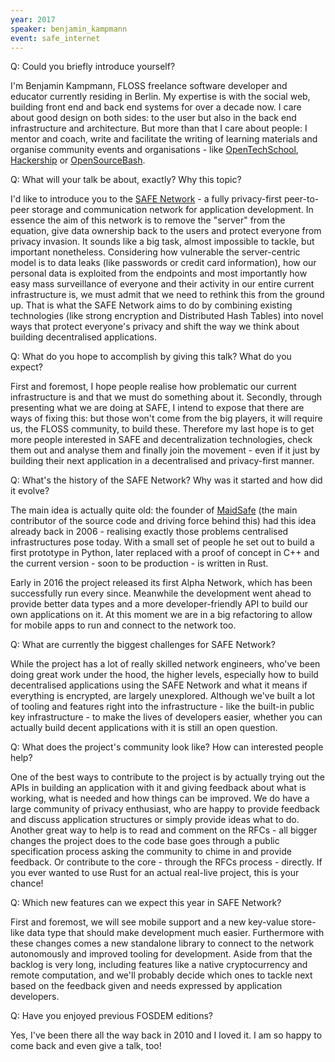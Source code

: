 ```yaml
---
year: 2017
speaker: benjamin_kampmann 
event: safe_internet
---
```


Q: Could you briefly introduce yourself?

I'm Benjamin Kampmann, FLOSS freelance software developer and educator currently residing in Berlin. My expertise is with the social web, building front end and back end systems for over a decade now. I care about good design on both sides: to the user but also in the back end infrastructure and architecture. But more than that I care about people: I mentor and coach, write and facilitate the writing of learning materials and organise community events and organisations - like [OpenTechSchool](http://www.opentechschool.org/), [Hackership](http://www.hackership.org/) or [OpenSourceBash](http://www.opensourcebash.org/).

Q: What will your talk be about, exactly? Why this topic?

I'd like to introduce you to the [SAFE Network](https://safenetwork.org/) - a fully privacy-first peer-to-peer storage and communication network for application development. In essence the aim of this network is to remove the "server" from the equation, give data ownership back to the users and protect everyone from privacy invasion. It sounds like a big task, almost impossible to tackle, but important nonetheless. Considering how vulnerable the server-centric model is to data leaks (like passwords or credit card information), how our personal data is exploited from the endpoints and most importantly how easy mass surveillance of everyone and their activity in our entire current infrastructure is, we must admit that we need to rethink this from the ground up. That is what the SAFE Network aims to do by combining existing technologies (like strong encryption and Distributed Hash Tables) into novel ways that protect everyone's privacy and shift the way we think about building decentralised applications.

Q: What do you hope to accomplish by giving this talk? What do you expect?

First and foremost, I hope people realise how problematic our current infrastructure is and that we must do something about it. Secondly, through presenting what we are doing at SAFE, I intend to expose that there are ways of fixing this: but those won't come from the big players, it will require us, the FLOSS community, to build these. Therefore my last hope is to get more people interested in SAFE and decentralization technologies, check them out and analyse them and finally join the movement - even if it just by building their next application in a decentralised and privacy-first manner.

Q: What's the history of the SAFE Network? Why was it started and how did it evolve?

The main idea is actually quite old: the founder of [MaidSafe](https://maidsafe.net/) (the main contributor of the source code and driving force behind this) had this idea already back in 2006 - realising exactly those problems centralised infrastructures pose today. With a small set of people he set out to build a first prototype in Python, later replaced with a proof of concept in C++ and the current version - soon to be production - is written in Rust.

Early in 2016 the project released its first Alpha Network, which has been successfully run every since. Meanwhile the development went ahead to provide better data types and a more developer-friendly API to build our own applications on it. At this moment we are in a big refactoring to allow for mobile apps to run and connect to the network too.

Q: What are currently the biggest challenges for SAFE Network?

While the project has a lot of really skilled network engineers, who've been doing great work under the hood, the higher levels, especially how to build decentralised applications using the SAFE Network and what it means if everything is encrypted, are largely unexplored. Although we've built a lot of tooling and features right into the infrastructure - like the built-in public key infrastructure - to make the lives of developers easier, whether you can actually build decent applications with it is still an open question.

Q: What does the project's community look like? How can interested people help?

One of the best ways to contribute to the project is by actually trying out the APIs in building an application with it and giving feedback about what is working, what is needed and how things can be improved. We do have a large community of privacy enthusiast, who are happy to provide feedback and discuss application structures or simply provide ideas what to do. Another great way to help is to read and comment on the RFCs - all bigger changes the project does to the code base goes through a public specification process asking the community to chime in and provide feedback. Or contribute to the core - through the RFCs process - directly. If you ever wanted to use Rust for an actual real-live project, this is your chance!

Q: Which new features can we expect this year in SAFE Network?

First and foremost, we will see mobile support and a new key-value store-like data type that should make development much easier. Furthermore with these changes comes a new standalone library to connect to the network autonomously and improved tooling for development. Aside from that the backlog is very long, including features like a native cryptocurrency and remote computation, and we'll probably decide which ones to tackle next based on the feedback given and needs expressed by application developers.

Q: Have you enjoyed previous FOSDEM editions?

Yes, I've been there all the way back in 2010 and I loved it. I am so happy to come back and even give a talk, too!
